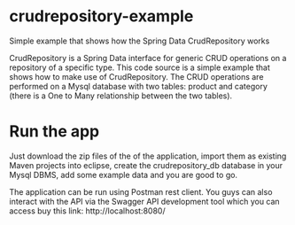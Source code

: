 # crudrepository-example
Simple example that shows how the Spring Data CrudRepository works

CrudRepository is a Spring Data interface for generic CRUD operations on a repository of a specific type. This code source is a simple example that shows how to make use of CrudRepository. The CRUD operations are performed on a Mysql database with two tables: product and 
category (there is a One to Many relationship between the two tables).

# Run the app

Just download the zip files of the of the application, import them as existing Maven projects into eclipse, create the crudrepository_db database in your Mysql DBMS, add some example data and you are good to go.

The application can be run using Postman rest client. You guys can also interact with the API via the Swagger API development tool which you can access buy this  link: http://localhost:8080/
